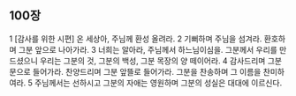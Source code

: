 ## 100장
1 [감사를 위한 시편] 온 세상아, 주님께 환성 올려라.
2 기뻐하며 주님을 섬겨라. 환호하며 그분 앞으로 나아가라.
3 너희는 알아라, 주님께서 하느님이심을. 그분께서 우리를 만드셨으니 우리는 그분의 것, 그분의 백성, 그분 목장의 양 떼이어라.
4 감사드리며 그분 문으로 들어가라. 찬양드리며 그분 앞뜰로 들어가라. 그분을 찬송하며 그 이름을 찬미하여라.
5 주님께서는 선하시고 그분의 자애는 영원하며 그분의 성실은 대대에 이르신다.
